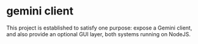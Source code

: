 # gemini client

This project is established to satisfy one purpose: expose a Gemini
client, and also provide an optional GUI layer, both systems running
on NodeJS.
